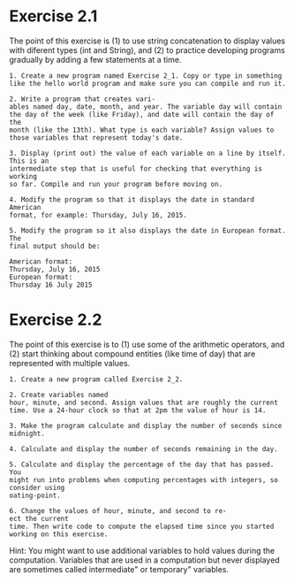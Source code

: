 # Exercise 2.1

The point of this exercise is (1) to use string concatenation
to display values with diferent types (int and String), and (2) to practice
developing programs gradually by adding a few statements at a time.

	1. Create a new program named Exercise 2_1. Copy or type in something
	like the hello world program and make sure you can compile and run it.

	2. Write a program that creates vari-
	ables named day, date, month, and year. The variable day will contain
	the day of the week (like Friday), and date will contain the day of the
	month (like the 13th). What type is each variable? Assign values to
	those variables that represent today's date.

	3. Display (print out) the value of each variable on a line by itself. This is an
	intermediate step that is useful for checking that everything is working
	so far. Compile and run your program before moving on.

	4. Modify the program so that it displays the date in standard American
	format, for example: Thursday, July 16, 2015.

	5. Modify the program so it also displays the date in European format. The
	final output should be:

	American format:
	Thursday, July 16, 2015
	European format:
	Thursday 16 July 2015
 
 # Exercise 2.2
 
 The point of this exercise is to (1) use some of the arithmetic
operators, and (2) start thinking about compound entities (like time of day)
that are represented with multiple values.

	1. Create a new program called Exercise 2_2.

	2. Create variables named
	hour, minute, and second. Assign values that are roughly the current
	time. Use a 24-hour clock so that at 2pm the value of hour is 14.

	3. Make the program calculate and display the number of seconds since
	midnight.

	4. Calculate and display the number of seconds remaining in the day.

	5. Calculate and display the percentage of the day that has passed. You
	might run into problems when computing percentages with integers, so
	consider using 
	oating-point.

	6. Change the values of hour, minute, and second to re-
	ect the current
	time. Then write code to compute the elapsed time since you started
	working on this exercise.

Hint: You might want to use additional variables to hold values during the
computation. Variables that are used in a computation but never displayed
are sometimes called intermediate" or temporary" variables.
